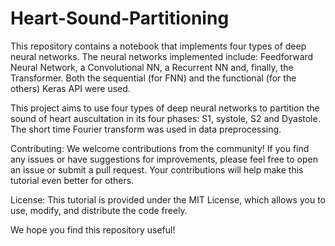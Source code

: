 # Heart-Sound-Partitioning

This repository contains a notebook that implements four types of deep neural networks. The neural networks implemented include: Feedforward Neural Network, a Convolutional NN, a Recurrent NN and, finally, the Transformer.
Both the sequential (for FNN) and the functional (for the others) Keras API were used. 

This project aims to use four types of deep neural networks to partition the sound of heart auscultation in its four phases: S1, systole, S2 and Dyastole. 
The short time Fourier transform was used in data preprocessing.

Contributing: We welcome contributions from the community! If you find any issues or have suggestions for improvements, please feel free to open an issue or submit a pull request. Your contributions will help make this tutorial even better for others.

License: This tutorial is provided under the MIT License, which allows you to use, modify, and distribute the code freely.

We hope you find this repository useful!
